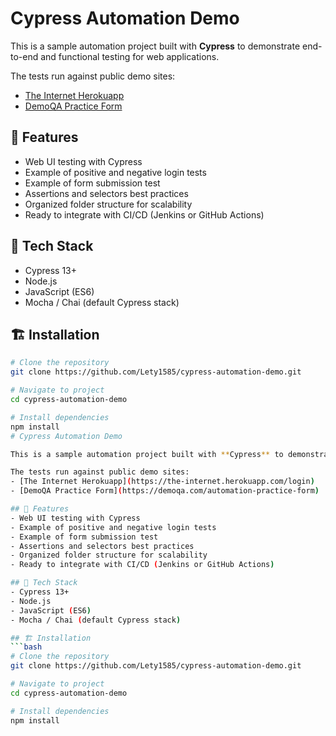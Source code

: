 # Cypress Automation Demo

This is a sample automation project built with **Cypress** to demonstrate end-to-end and functional testing for web applications.

The tests run against public demo sites:
- [The Internet Herokuapp](https://the-internet.herokuapp.com/login)
- [DemoQA Practice Form](https://demoqa.com/automation-practice-form)

## 🚀 Features
- Web UI testing with Cypress
- Example of positive and negative login tests
- Example of form submission test
- Assertions and selectors best practices
- Organized folder structure for scalability
- Ready to integrate with CI/CD (Jenkins or GitHub Actions)

## 🧰 Tech Stack
- Cypress 13+
- Node.js
- JavaScript (ES6)
- Mocha / Chai (default Cypress stack)

## 🏗️ Installation
```bash
# Clone the repository
git clone https://github.com/Lety1585/cypress-automation-demo.git

# Navigate to project
cd cypress-automation-demo

# Install dependencies
npm install
# Cypress Automation Demo

This is a sample automation project built with **Cypress** to demonstrate end-to-end and functional testing for web applications.

The tests run against public demo sites:
- [The Internet Herokuapp](https://the-internet.herokuapp.com/login)
- [DemoQA Practice Form](https://demoqa.com/automation-practice-form)

## 🚀 Features
- Web UI testing with Cypress
- Example of positive and negative login tests
- Example of form submission test
- Assertions and selectors best practices
- Organized folder structure for scalability
- Ready to integrate with CI/CD (Jenkins or GitHub Actions)

## 🧰 Tech Stack
- Cypress 13+
- Node.js
- JavaScript (ES6)
- Mocha / Chai (default Cypress stack)

## 🏗️ Installation
```bash
# Clone the repository
git clone https://github.com/Lety1585/cypress-automation-demo.git

# Navigate to project
cd cypress-automation-demo

# Install dependencies
npm install
